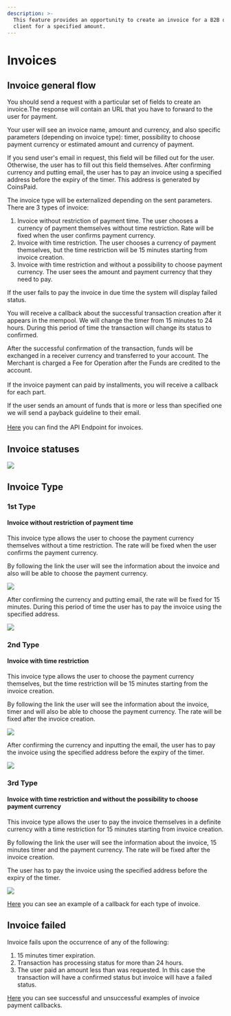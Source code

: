 ```yaml
---
description: >-
  This feature provides an opportunity to create an invoice for a B2B or B2C
  client for a specified amount.
---
```


# Invoices

## Invoice general flow

You should send a request with a particular set of fields to create an invoice.The response will contain an URL that you have to forward to the user for payment.

Your user will see an invoice name, amount and currency, and also specific parameters (depending on invoice type): timer, possibility to choose payment currency or estimated amount and currency of payment.

If you send user's email in request, this field will be filled out for the user. Otherwise, the user has to fill out this field themselves. After confirming currency and putting email, the user has to pay an invoice using a specified address before the expiry of the timer. This address is generated by CoinsPaid.

The invoice type will be externalized depending on the sent parameters. There are 3 types of invoice:

1. Invoice without restriction of payment time. The user chooses a currency of payment themselves without time restriction. Rate will be fixed when the user confirms payment currency.
2. Invoice with time restriction. The user chooses a currency of payment themselves, but the time restriction will be 15 minutes starting from invoice creation.
3. Invoice with time restriction and without a possibility to choose payment currency. The user sees the amount and payment currency that they need to pay.

If the user fails to pay the invoice in due time the system will display failed status.

You will receive a callback about the successful transaction creation after it appears in the mempool. We will change the timer from 15 minutes to 24 hours. During this period of time the transaction will change its status to confirmed.

After the successful confirmation of the transaction, funds will be exchanged in a receiver currency and transferred to your account. The Merchant is charged a Fee for Operation after the Funds are credited to the account.\
\
If the invoice payment can paid by installments, you will receive a callback for each part.

If the user sends an amount of funds that is more or less than specified one we will send a payback guideline to their email.\
\
[Here](../api-documentation/api-reference.md#create-invoice) you can find the API Endpoint for invoices.

## Invoice statuses

![](<../.gitbook/assets/Witdrawal Flow.png>)

## Invoice Type

### **1st Type**&#x20;

#### Invoice without restriction of payment time

This invoice type allows the user to choose the payment currency themselves without a time restriction. The rate will be fixed when the user confirms the payment currency.

By following the link the user will see the information about the invoice and also will be able to choose the payment currency.

![](<../.gitbook/assets/image (21).png>)

After confirming the currency and putting email, the rate will be fixed for 15 minutes. During this period of time the user has to pay the invoice using the specified address.

![](<../.gitbook/assets/image (22).png>)

### **2nd Type**

#### Invoice with time restriction&#x20;

This invoice type allows the user to choose the payment currency themselves, but the time restriction will be 15 minutes starting from the invoice creation.

By following the link the user will see the information about the invoice, timer and will also be able to choose the payment currency. The rate will be fixed after the invoice creation.

![](<../.gitbook/assets/image (25).png>)

After confirming the currency and inputting the email, the user has to pay the invoice using the specified address before the expiry of the timer.

![](<../.gitbook/assets/image (26).png>)

### **3rd Type**&#x20;

#### Invoice with time restriction and without the possibility to choose payment currency

This invoice type allows the user to pay the invoice themselves in a definite currency with a time restriction for 15 minutes starting from invoice creation.

By following the link the user will see the information about the invoice, 15 minutes timer and the payment currency. The rate will be fixed after the invoice creation.

The user has to pay the invoice using the specified address before the expiry of the timer.

![](<../.gitbook/assets/image (28).png>)

[Here](../api-documentation/callbacks.md#invoice-types-callbacks) you can see an example of a callback for each type of invoice.

## Invoice failed

Invoice fails upon the occurrence of any of the following:

1. 15 minutes timer expiration.
2. Transaction has processing status for more than 24 hours.
3. The user paid an amount less than was requested. In this case the transaction will have a confirmed status but invoice will have a failed status.

[Here](../api-documentation/callbacks.md#invoice-payment-callbacks) you can see successful and unsuccessful examples of invoice payment callbacks.&#x20;
